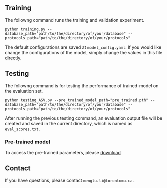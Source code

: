 ## Training
The followng command runs the training and validation experiment.
```
python training.py --database_path="path/to/the/directory/of/your/database" --protocols_path="path/to/the/directory/of/your/protocols"
```

The default configurations are saved at `model_config.yaml`. If you would like change the configurations of the model, simply change the values in this file directly.

## Testing
The followng command is for testing the performance of trained-model on the evaluation set.
```
python testing_ASV.py --pre_trained_model_path="pre_trained.pth" --database_path="path/to/the/directory/of/your/database" --protocols_path="path/to/the/directory/of/your/protocols"
```
After running the previous testing command, an evaluation output file will be created and saved in the current directory, which is named as `eval_scores.txt`. 

### Pre-trained model
To access the pre-trained parameters, please [download](https://drive.google.com/drive/folders/1wMlT0yLUOknuTPM31xyniT3nB7BCyIBl?usp=sharing)

## Contact
If you have questions, please contact `menglu.li@torontomu.ca`.

